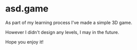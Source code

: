 # asd.game
As part of my learning process I've made a simple 3D game.

However I didn't design any levels, I may in the future.

Hope you enjoy it!
